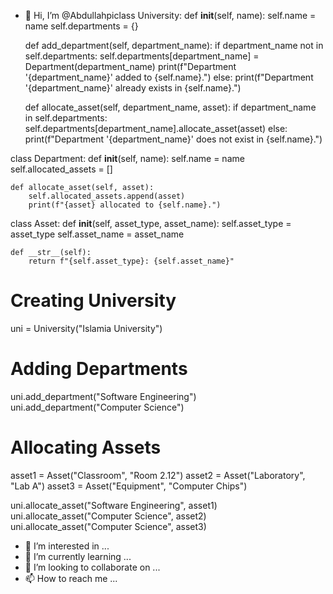 - 👋 Hi, I’m @Abdullahpiclass University:
    def __init__(self, name):
        self.name = name
        self.departments = {}

    def add_department(self, department_name):
        if department_name not in self.departments:
            self.departments[department_name] = Department(department_name)
            print(f"Department '{department_name}' added to {self.name}.")
        else:
            print(f"Department '{department_name}' already exists in {self.name}.")

    def allocate_asset(self, department_name, asset):
        if department_name in self.departments:
            self.departments[department_name].allocate_asset(asset)
        else:
            print(f"Department '{department_name}' does not exist in {self.name}.")

class Department:
    def __init__(self, name):
        self.name = name
        self.allocated_assets = []

    def allocate_asset(self, asset):
        self.allocated_assets.append(asset)
        print(f"{asset} allocated to {self.name}.")

class Asset:
    def __init__(self, asset_type, asset_name):
        self.asset_type = asset_type
        self.asset_name = asset_name

    def __str__(self):
        return f"{self.asset_type}: {self.asset_name}"

# Creating University
uni = University("Islamia University")

# Adding Departments
uni.add_department("Software Engineering")
uni.add_department("Computer Science")

# Allocating Assets
asset1 = Asset("Classroom", "Room 2.12")
asset2 = Asset("Laboratory", "Lab A")
asset3 = Asset("Equipment", "Computer Chips")

uni.allocate_asset("Software Engineering", asset1)
uni.allocate_asset("Computer Science", asset2)
uni.allocate_asset("Computer Science", asset3)

- 👀 I’m interested in ...
- 🌱 I’m currently learning ...
- 💞️ I’m looking to collaborate on ...
- 📫 How to reach me ...

<!---
Abdullahpi/Abdullahpi is a ✨ special ✨ repository because its `README.md` (this file) appears on your GitHub profile.
You can click the Preview link to take a look at your changes.
--->
